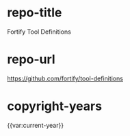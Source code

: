 # repo-title
Fortify Tool Definitions

# repo-url
https://github.com/fortify/tool-definitions

# copyright-years
{{var:current-year}}
